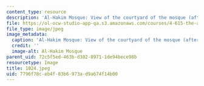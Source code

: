 ```yaml
---
content_type: resource
description: 'Al-Hakim Mosque: View of the courtyard of the mosque (after restoration).'
file: https://ol-ocw-studio-app-qa.s3.amazonaws.com/courses/4-615-the-architecture-of-cairo-spring-2002/7796f78ceb4f83b6973ad9a674f14b00_1024.jpeg
file_type: image/jpeg
image_metadata:
  caption: 'Al-Hakim Mosque: View of the courtyard of the mosque (after restoration).'
  credit: ''
  image-alt: Al-Hakim Mosque
parent_uid: 72c5f5ed-463b-d382-8971-1de94bece98b
resourcetype: Image
title: 1024.jpeg
uid: 7796f78c-eb4f-83b6-973a-d9a674f14b00
---
```


